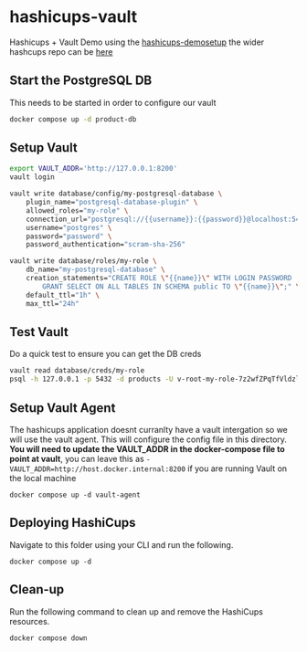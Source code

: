 # hashicups-vault
Hashicups + Vault Demo using the [hashicups-demosetup](https://github.com/hashicorp/hashicups-setups) the wider hashcups repo can be [here](https://github.com/hashicorp-demoapp)


## Start the PostgreSQL DB
This needs to be started in order to configure our vault
```bash
docker compose up -d product-db
``` 

## Setup Vault
```bash
export VAULT_ADDR='http://127.0.0.1:8200'
vault login

vault write database/config/my-postgresql-database \
    plugin_name="postgresql-database-plugin" \
    allowed_roles="my-role" \
    connection_url="postgresql://{{username}}:{{password}}@localhost:5432/products" \
    username="postgres" \
    password="password" \
    password_authentication="scram-sha-256"

vault write database/roles/my-role \
    db_name="my-postgresql-database" \
    creation_statements="CREATE ROLE \"{{name}}\" WITH LOGIN PASSWORD '{{password}}' VALID UNTIL '{{expiration}}'; \
        GRANT SELECT ON ALL TABLES IN SCHEMA public TO \"{{name}}\";" \
    default_ttl="1h" \
    max_ttl="24h"
```

## Test Vault
Do a quick test to ensure you can get the DB creds
```bash
vault read database/creds/my-role
psql -h 127.0.0.1 -p 5432 -d products -U v-root-my-role-7z2wfZPqTfVldzlkA0Cs-1697484634
```

## Setup Vault Agent
The hashicups application doesnt curranlty have a vault intergation so we will use the vault agent. This will configure the config file in this directory. 
**You will need to update the VAULT_ADDR in the docker-compose file to point at vault**, you can leave this as `- VAULT_ADDR=http://host.docker.internal:8200` if you are running Vault on the local machine
```
docker compose up -d vault-agent 
```

## Deploying HashiCups
Navigate to this folder using your CLI and run the following.

```
docker compose up -d
```

## Clean-up
Run the following command to clean up and remove the HashiCups resources.

```
docker compose down
```

